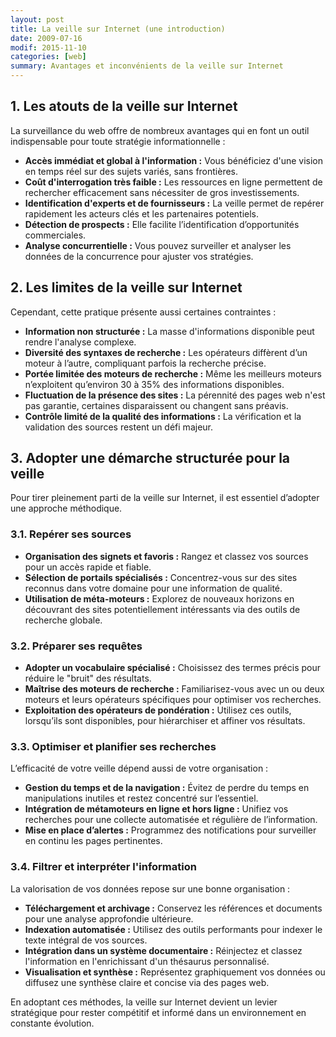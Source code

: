 ```yaml
---
layout: post
title: La veille sur Internet (une introduction)
date: 2009-07-16
modif: 2015-11-10
categories: [web]
summary: Avantages et inconvénients de la veille sur Internet
---
```


## 1. Les atouts de la veille sur Internet

La surveillance du web offre de nombreux avantages qui en font un outil indispensable pour toute stratégie informationnelle :

- **Accès immédiat et global à l'information :** Vous bénéficiez d'une vision en temps réel sur des sujets variés, sans frontières.
- **Coût d'interrogation très faible :** Les ressources en ligne permettent de rechercher efficacement sans nécessiter de gros investissements.
- **Identification d'experts et de fournisseurs :** La veille permet de repérer rapidement les acteurs clés et les partenaires potentiels.
- **Détection de prospects :** Elle facilite l’identification d’opportunités commerciales.
- **Analyse concurrentielle :** Vous pouvez surveiller et analyser les données de la concurrence pour ajuster vos stratégies.

## 2. Les limites de la veille sur Internet

Cependant, cette pratique présente aussi certaines contraintes :

- **Information non structurée :** La masse d'informations disponible peut rendre l'analyse complexe.
- **Diversité des syntaxes de recherche :** Les opérateurs diffèrent d’un moteur à l’autre, compliquant parfois la recherche précise.
- **Portée limitée des moteurs de recherche :** Même les meilleurs moteurs n’exploitent qu’environ 30 à 35% des informations disponibles.
- **Fluctuation de la présence des sites :** La pérennité des pages web n'est pas garantie, certaines disparaissent ou changent sans préavis.
- **Contrôle limité de la qualité des informations :** La vérification et la validation des sources restent un défi majeur.

## 3. Adopter une démarche structurée pour la veille

Pour tirer pleinement parti de la veille sur Internet, il est essentiel d’adopter une approche méthodique.

### 3.1. Repérer ses sources

- **Organisation des signets et favoris :** Rangez et classez vos sources pour un accès rapide et fiable.
- **Sélection de portails spécialisés :** Concentrez-vous sur des sites reconnus dans votre domaine pour une information de qualité.
- **Utilisation de méta-moteurs :** Explorez de nouveaux horizons en découvrant des sites potentiellement intéressants via des outils de recherche globale.

### 3.2. Préparer ses requêtes

- **Adopter un vocabulaire spécialisé :** Choisissez des termes précis pour réduire le "bruit" des résultats.
- **Maîtrise des moteurs de recherche :** Familiarisez-vous avec un ou deux moteurs et leurs opérateurs spécifiques pour optimiser vos recherches.
- **Exploitation des opérateurs de pondération :** Utilisez ces outils, lorsqu’ils sont disponibles, pour hiérarchiser et affiner vos résultats.

### 3.3. Optimiser et planifier ses recherches

L’efficacité de votre veille dépend aussi de votre organisation :

- **Gestion du temps et de la navigation :** Évitez de perdre du temps en manipulations inutiles et restez concentré sur l’essentiel.
- **Intégration de métamoteurs en ligne et hors ligne :** Unifiez vos recherches pour une collecte automatisée et régulière de l’information.
- **Mise en place d’alertes :** Programmez des notifications pour surveiller en continu les pages pertinentes.

### 3.4. Filtrer et interpréter l'information

La valorisation de vos données repose sur une bonne organisation :

- **Téléchargement et archivage :** Conservez les références et documents pour une analyse approfondie ultérieure.
- **Indexation automatisée :** Utilisez des outils performants pour indexer le texte intégral de vos sources.
- **Intégration dans un système documentaire :** Réinjectez et classez l'information en l'enrichissant d'un thésaurus personnalisé.
- **Visualisation et synthèse :** Représentez graphiquement vos données ou diffusez une synthèse claire et concise via des pages web.

En adoptant ces méthodes, la veille sur Internet devient un levier stratégique pour rester compétitif et informé dans un environnement en constante évolution.
